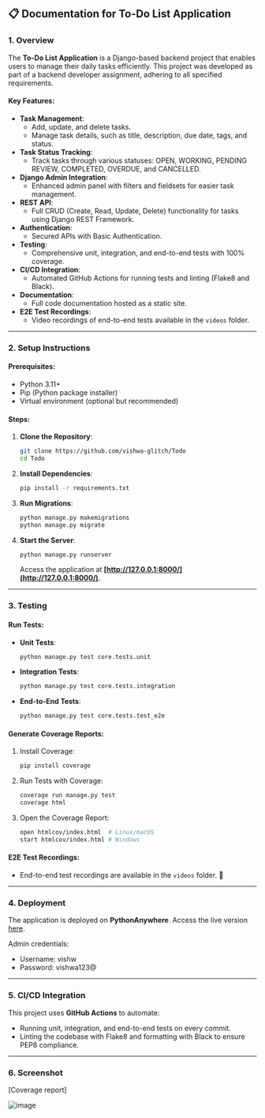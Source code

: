 ## **📋 Documentation for To-Do List Application**

### **1. Overview**
The **To-Do List Application** is a Django-based backend project that enables users to manage their daily tasks efficiently. This project was developed as part of a backend developer assignment, adhering to all specified requirements.

#### **Key Features**:
- **Task Management**:
  - Add, update, and delete tasks.
  - Manage task details, such as title, description, due date, tags, and status.
- **Task Status Tracking**:
  - Track tasks through various statuses: OPEN, WORKING, PENDING REVIEW, COMPLETED, OVERDUE, and CANCELLED.
- **Django Admin Integration**:
  - Enhanced admin panel with filters and fieldsets for easier task management.
- **REST API**:
  - Full CRUD (Create, Read, Update, Delete) functionality for tasks using Django REST Framework.
- **Authentication**:
  - Secured APIs with Basic Authentication.
- **Testing**:
  - Comprehensive unit, integration, and end-to-end tests with 100% coverage.
- **CI/CD Integration**:
  - Automated GitHub Actions for running tests and linting (Flake8 and Black).
- **Documentation**:
  - Full code documentation hosted as a static site.
- **E2E Test Recordings**:
  - Video recordings of end-to-end tests available in the `videos` folder.

---

### **2. Setup Instructions**

#### **Prerequisites**:
- Python 3.11+
- Pip (Python package installer)
- Virtual environment (optional but recommended)

#### **Steps**:
1. **Clone the Repository**:

   ```bash
   git clone https://github.com/vishwa-glitch/Todo
   cd Todo
   ```

3. **Install Dependencies**:
   
   ```bash
   pip install -r requirements.txt
   ```

4. **Run Migrations**:
   
   ```bash
   python manage.py makemigrations
   python manage.py migrate
   ```

5. **Start the Server**:
   
   ```bash
   python manage.py runserver
   ```

   Access the application at **[http://127.0.0.1:8000/](http://127.0.0.1:8000/)**.

---

### **3. Testing**

#### **Run Tests**:
- **Unit Tests**:
  
  ```bash
  python manage.py test core.tests.unit
  ```

- **Integration Tests**:
  
  ```bash
  python manage.py test core.tests.integration
  ```

- **End-to-End Tests**:
  
  ```bash
  python manage.py test core.tests.test_e2e
  ```

#### **Generate Coverage Reports**:
1. Install Coverage:

   ```bash
   pip install coverage
   ```

2. Run Tests with Coverage:

   ```bash
   coverage run manage.py test
   coverage html
   ```

3. Open the Coverage Report:

   ```bash
   open htmlcov/index.html  # Linux/macOS
   start htmlcov/index.html # Windows
   ```

#### **E2E Test Recordings**:
- End-to-end test recordings are available in the `videos` folder. 📂

---

### **4. Deployment**
The application is deployed on **PythonAnywhere**. Access the live version [here](https://vishwa55.pythonanywhere.com/).

Admin credentials:
- Username: vishw
- Password: vishwa123@
---

### **5. CI/CD Integration**
This project uses **GitHub Actions** to automate:
- Running unit, integration, and end-to-end tests on every commit.
- Linting the codebase with Flake8 and formatting with Black to ensure PEP8 compliance.

---

### **6. Screenshot**
[Coverage report]

![image](https://github.com/user-attachments/assets/119d666b-1a42-4d6f-a9d4-019cb6f30771)
